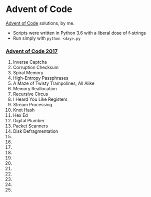 # Advent of Code

[Advent of Code](http://adventofcode.com/) solutions, by me.

* Scripts were written in Python 3.6 with a liberal dose of f-strings
* Run simply with `python <day>.py`

### [Advent of Code 2017](http://adventofcode.com/2017)

1. Inverse Captcha
2. Corruption Checksum
3. Spiral Memory
4. High-Entropy Passphrases
5. A Maze of Twisty Trampolines, All Alike
6. Memory Reallocation
7. Recursive Circus
8. I Heard You Like Registers
9. Stream Processing
10. Knot Hash
11. Hex Ed
12. Digital Plumber
13. Packet Scanners
14. Disk Defragmentation
15. 
16. 
17. 
18. 
19. 
20. 
21. 
22. 
23. 
24. 
25.
